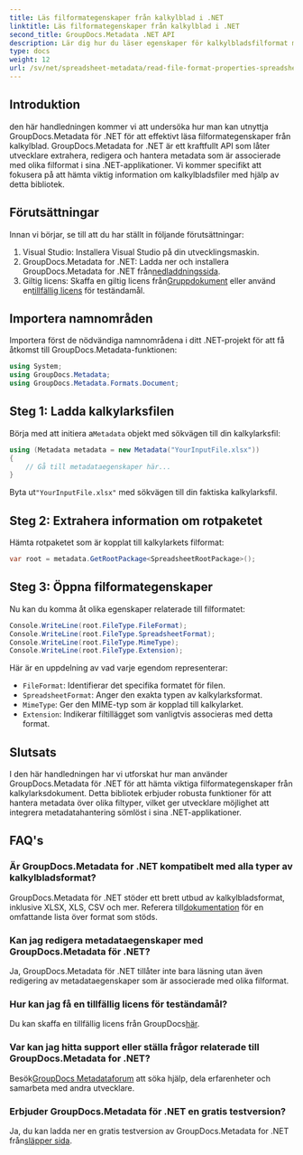 ```yaml
---
title: Läs filformategenskaper från kalkylblad i .NET
linktitle: Läs filformategenskaper från kalkylblad i .NET
second_title: GroupDocs.Metadata .NET API
description: Lär dig hur du läser egenskaper för kalkylbladsfilformat med GroupDocs.Metadata for .NET. Få åtkomst till filformat, MIME-typ och mer med enkla API-anrop.
type: docs
weight: 12
url: /sv/net/spreadsheet-metadata/read-file-format-properties-spreadsheets/
---
```

## Introduktion
den här handledningen kommer vi att undersöka hur man kan utnyttja GroupDocs.Metadata för .NET för att effektivt läsa filformategenskaper från kalkylblad. GroupDocs.Metadata for .NET är ett kraftfullt API som låter utvecklare extrahera, redigera och hantera metadata som är associerade med olika filformat i sina .NET-applikationer. Vi kommer specifikt att fokusera på att hämta viktig information om kalkylbladsfiler med hjälp av detta bibliotek.
## Förutsättningar
Innan vi börjar, se till att du har ställt in följande förutsättningar:
1. Visual Studio: Installera Visual Studio på din utvecklingsmaskin.
2.  GroupDocs.Metadata for .NET: Ladda ner och installera GroupDocs.Metadata for .NET från[nedladdningssida](https://releases.groupdocs.com/metadata/net/).
3.  Giltig licens: Skaffa en giltig licens från[Gruppdokument](https://purchase.groupdocs.com/buy) eller använd en[tillfällig licens](https://purchase.groupdocs.com/temporary-license/) för teständamål.

## Importera namnområden
Importera först de nödvändiga namnområdena i ditt .NET-projekt för att få åtkomst till GroupDocs.Metadata-funktionen:
```csharp
using System;
using GroupDocs.Metadata;
using GroupDocs.Metadata.Formats.Document;
```
## Steg 1: Ladda kalkylarksfilen
 Börja med att initiera a`Metadata` objekt med sökvägen till din kalkylarksfil:
```csharp
using (Metadata metadata = new Metadata("YourInputFile.xlsx"))
{
    // Gå till metadataegenskaper här...
}
```
 Byta ut`"YourInputFile.xlsx"` med sökvägen till din faktiska kalkylarksfil.
## Steg 2: Extrahera information om rotpaketet
Hämta rotpaketet som är kopplat till kalkylarkets filformat:
```csharp
var root = metadata.GetRootPackage<SpreadsheetRootPackage>();
```
## Steg 3: Öppna filformategenskaper
Nu kan du komma åt olika egenskaper relaterade till filformatet:
```csharp
Console.WriteLine(root.FileType.FileFormat);
Console.WriteLine(root.FileType.SpreadsheetFormat);
Console.WriteLine(root.FileType.MimeType);
Console.WriteLine(root.FileType.Extension);
```
Här är en uppdelning av vad varje egendom representerar:
- `FileFormat`: Identifierar det specifika formatet för filen.
- `SpreadsheetFormat`: Anger den exakta typen av kalkylarksformat.
- `MimeType`: Ger den MIME-typ som är kopplad till kalkylarket.
- `Extension`: Indikerar filtillägget som vanligtvis associeras med detta format.

## Slutsats
I den här handledningen har vi utforskat hur man använder GroupDocs.Metadata för .NET för att hämta viktiga filformategenskaper från kalkylarksdokument. Detta bibliotek erbjuder robusta funktioner för att hantera metadata över olika filtyper, vilket ger utvecklare möjlighet att integrera metadatahantering sömlöst i sina .NET-applikationer.

## FAQ's
### Är GroupDocs.Metadata for .NET kompatibelt med alla typer av kalkylbladsformat?
 GroupDocs.Metadata för .NET stöder ett brett utbud av kalkylbladsformat, inklusive XLSX, XLS, CSV och mer. Referera till[dokumentation](https://reference.groupdocs.com/metadata/net/) för en omfattande lista över format som stöds.
### Kan jag redigera metadataegenskaper med GroupDocs.Metadata för .NET?
Ja, GroupDocs.Metadata för .NET tillåter inte bara läsning utan även redigering av metadataegenskaper som är associerade med olika filformat.
### Hur kan jag få en tillfällig licens för teständamål?
 Du kan skaffa en tillfällig licens från GroupDocs[här](https://purchase.groupdocs.com/temporary-license/).
### Var kan jag hitta support eller ställa frågor relaterade till GroupDocs.Metadata for .NET?
 Besök[GroupDocs Metadataforum](https://forum.groupdocs.com/c/metadata/14) att söka hjälp, dela erfarenheter och samarbeta med andra utvecklare.
### Erbjuder GroupDocs.Metadata för .NET en gratis testversion?
 Ja, du kan ladda ner en gratis testversion av GroupDocs.Metadata for .NET från[släpper sida](https://releases.groupdocs.com/).
